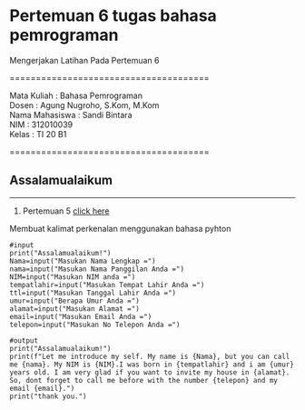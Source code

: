 # Pertemuan 6 tugas bahasa pemrograman
Mengerjakan  Latihan  Pada Pertemuan 6

======================================

Mata Kuliah	: Bahasa Pemrograman<br>
Dosen		: Agung Nugroho, S.Kom, M.Kom<br>
Nama Mahasiswa	: Sandi Bintara<br>
NIM		: 312010039<br>
Kelas		: TI 20 B1<br>

======================================

## Assalamualaikum
---

1. Pertemuan 5 [click here](#Pertemuan6/pertemuan5)

Membuat kalimat perkenalan menggunakan bahasa pyhton
```
#input
print("Assalamualaikum!")
Nama=input("Masukan Nama Lengkap =")
nama=input("Masukan Nama Panggilan Anda =")
NIM=input("Masukan NIM anda =")
tempatlahir=input("Masukan Tempat Lahir Anda =")
ttl=input("Masukan Tanggal Lahir Anda =")
umur=input("Berapa Umur Anda =")
alamat=input("Masukan Alamat =")
email=input("Masukan Email Anda =")
telepon=input("Masukan No Telepon Anda =")

#output
print("Assalamualaikum!")
print(f"Let me introduce my self. My name is {Nama}, but you can call me {nama}. My NIM is {NIM}.I was born in {tempatlahir} and i am {umur} years old. I am very glad if you want to invite my house in {alamat}. So, dont forget to call me before with the number {telepon} and my email {email}.")
print("thank you.")
```








